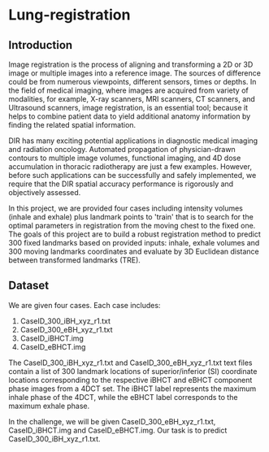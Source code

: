 # Lung-registration

## Introduction
Image registration is the process of aligning and transforming a 2D or 3D image or multiple images into a reference image. The sources of difference could be from numerous viewpoints, different sensors, times or depths. In the field of medical imaging, where images are acquired from variety of modalities, for example, X-ray scanners, MRI scanners, CT scanners, and Ultrasound scanners, image registration, is an essential tool; because it helps to combine patient data to yield additional anatomy information by finding the related spatial information.  

DIR has many exciting potential applications in diagnostic medical imaging and radiation oncology. Automated propagation of physician-drawn contours to multiple image volumes, functional imaging, and 4D dose accumulation in thoracic radiotherapy are just a few examples. However, before such applications can be successfully and safely implemented, we require that the DIR spatial accuracy performance is rigorously and objectively assessed.

In this project, we are provided four cases including intensity volumes (inhale and exhale) plus landmark points to 'train' that is to search for the optimal parameters in registration from the moving chest to the fixed one. The goals of this project are to build a robust registration method to predict 300 fixed landmarks based on provided inputs: inhale, exhale volumes and  300 moving landmarks coordinates and evaluate by 3D Euclidean distance between transformed landmarks (TRE).


## Dataset
We are given four cases. Each case includes: 

1. CaseID_300_iBH_xyz_r1.txt
2. CaseID_300_eBH_xyz_r1.txt
3. CaseID_iBHCT.img
4. CaseID_eBHCT.img

The CaseID_300_iBH_xyz_r1.txt and CaseID_300_eBH_xyz_r1.txt text files contain a list of 300 landmark locations of superior/inferior (SI) coordinate locations corresponding to
the respective iBHCT and eBHCT component phase images from a 4DCT set.  The iBHCT label represents the maximum inhale phase of the 4DCT, while the eBHCT label corresponds to the maximum exhale phase.

In the challenge, we will be given CaseID_300_eBH_xyz_r1.txt, CaseID_iBHCT.img and CaseID_eBHCT.img. Our task is to predict 
CaseID_300_iBH_xyz_r1.txt. 
